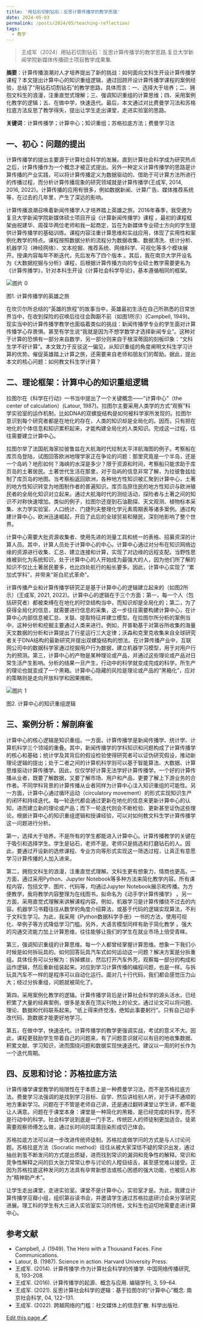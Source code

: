 ```yaml
---
title: '用钻石切割钻石：反思计算传播学的教学思路'
date: 2024-05-03
permalink: /posts/2024/05/teaching-reflection/
tags:
  - 教学
---
```



> 王成军（2024）用钻石切割钻石：反思计算传播学的教学思路.复旦大学新闻学院新媒体传播硕士项目教学成果集. 


**摘要**：计算传播浪潮对人才培养提出了新的挑战：如何面向文科生开设计算传播学课程？本文提出计算中心的知识重组逻辑，通过回顾开设计算传播学课程的案例经验，总结了“用钻石切割钻石”的教学思路，具体而言：一、选择大于培养；二、拥抱文科生的浪漫，注重直觉式理解；三、强调知识重组的计算思维；四、采用案例化教学的逻辑；五、在做中学，快速迭代。最后，本文通过对比费曼学习法和苏格拉底方法反思了教学得失，提出让学生走出课堂，走进实验室的思路。

**关键词**：计算传播学；计算中心；知识重组；苏格拉底方法；费曼学习法

## 一、初心：问题的提出
计算传播学的提出主要源于计算社会科学的发展。直到计算社会科学成为研究热点之后，计算传播作为一个概念才被正式提出。另外一种定义计算传播学的思路是计算传播的产业实践，可以将计算传播定义为数据驱动的、借助于可计算方法所进行的传播过程，而分析计算传播现象的研究领域就是计算传播学(王成军, 2014, 2016, 2022)。计算传播的应用有很多，例如数据新闻、计算广告、媒体推荐系统等，在过去的几年里，产生了深远的影响。

计算传播浪潮召唤着新闻传播学人才培养踏上英雄之旅。2016年春季，我受邀为复旦大学新闻学院新媒体硕士项目开设《计算新闻传播学》课程 。最初的课程框架由祝建华、周葆华两位老师和我一起商定，旨在为新媒体专业硕士方向的学生提供计算传播学的基础训练。课程内容注重计算思维和实战应用，体现了实用性和案例化教学的特点。课程按照数据分析的流程分为数据收集、数据清洗、统计分析、机器学习（神经网络）、文本挖掘、推荐系统、网络科学、可视化等多个模块展开。授课内容每年不断迭代，先后发布了四个版本 。其后，我在南京大学开设名为《大数据挖掘与分析》课程，后根据计算传播方向的专业硕士教学需要更名为《计算传播学》，针对本科生开设《计算社会科学导论》，基本遵循相同的框架。

![图片 0](https://github.com/chengjun/zh/assets/543384/80b6de61-c7d8-45a4-a641-db6c531a597e)

图1. 计算传播学的英雄之旅

在坎贝尔所总结的“英雄的旅程”的故事当中，英雄最初生活在自己所熟悉的日常世界当中，在收到探险的召唤后往往会踟蹰不前（如图1所示）(Campbell, 1949)。现实当中的计算传播学教学也面临着类似的挑战：新闻传播学专业的学生面对计算传播学心存畏惧。甚至有学生说“我就是因为不想学数学才选择新闻专业”。这种对于计算的恐惧有一部分来自数学，另一部分则来自于根深蒂固的刻板印象：“文科生学不好计算”。本文致力于反驳这一偏见，从知识重组的角度阐明文科生学习计算的优势。催促英雄踏上计算之旅，还需要来自老师和朋友们的帮助。据此，提出本文的核心问题：如何教文科生学计算？

## 二、理论框架：计算中心的知识重组逻辑

拉图尔在《科学在行动》一书当中提出了一个关键概念——“计算中心”（the center of calculation）(Latour, 1987)。拉图尔主要采用人类学的方式“观察”科学实验室的运作机制，比如DNA的双螺旋结构是如何被科学家所发现的。拉图尔意识到每个研究者都是在地化的存在，人类的知识却是全局化的。因而，只有把在地化的个体信息和知识累积起来，才能构建全局化的人类知识。完成这一过程，往往需要建立计算中心。

拉图尔举了法国航海家拉彼鲁兹在大航海时代绘制太平洋航海图的例子。考察船在库页岛登陆，试图回答欧洲地理学家正在争论的问题：那里究竟是一个半岛，还是一个岛屿？地形如何？海峡的水深是多少？限于资源和时间，考察船只能求助于库页岛的土著居民。土著世代生活在那里，对于岛屿的信息非常了解，为拉彼鲁兹绘制了库页岛的地图。当考察船返回欧洲，各种地方性知识被汇聚到计算中心，土著的地方性知识转变为地图制作者的普遍知识。库页岛原住民的地方性知识与欧洲殖民者的全局化知识对立起来。通过大航海时代的测绘活动，探险者与土著之间的知识不对称快速增加。类似的例子，拉图尔还提到石油勘探、天文观测、植物标本采集、水力学实验室、人口统计、门捷列夫整理化学元素周期表等诸多案例。通过构建计算中心，欧洲迅速崛起，开启了此后的全球贸易和殖民，深刻地影响了整个世界。

计算中心需要大批资源收集者、使用先进的测量工具和统一的表格、招募资深的计算人员。其中，计算人员处于计算中心的中心。计算中心通过对分布在知识网络边缘的资源进行收集、汇总、建立连接和计算，实现了对边缘的远程支配。当野性思维被驯化为系统知识，处于计算中心的人开始成为最强大的人，因为他们所了解的知识不仅比土著居民要多，也比四处航行的船长要多。因此，计算中心实现了 “累加式学科”，并带来“哥白尼式革命”。

计算传播产业和计算传播学研究正是基于计算中心的逻辑建立起来的（如图2所示）(王成军, 2021, 2022)。计算中心的逻辑在于三个方面：第一，每一个人（包括研究者）都被束缚在在地化的时空结构当中，而知识却是全局化的；第二，为了获得全局化的信息，就需要进行信息的采集，这一步往往需要构建计算中心，在计算中心内部信息被汇总、关联、提取特征并建立模型。在拉图尔所分析的案例当中，这种分析和挖掘主要通过人类来进行。例如，开普勒基于对第谷所收集的海量天文数据的分析和计算提出了行星运行三大定律；沃森和克里克收集来自全球研究者关于DNA结构的最新研究并提出双螺旋结构的想法。在计算传播产业中，互联网公司中的数据科学家通过挖掘用户行为数据，建立机器学习模型，用于对用户行为的预测。第三，计算中心的产物是某种理论或产品，并通过这些理论或产品对日常生活产生影响。分析的结果一旦产生，行动中的科学就变成完成的科学，所生产的理论也就变成了一个黑箱。计算中心隐藏的风险是理论或产品的“黑箱化”，应对的策略则是走向开放科学和因果推断。

![图片 1](https://github.com/chengjun/zh/assets/543384/290e343d-0ba0-47c3-810a-2817b4c0028f)

图2. 计算中心的知识重组逻辑

## 三、案例分析：解剖麻雀

计算中心的核心逻辑是知识重组。一方面，计算传播学是新闻传播学、统计学、计算机科学三个领域的重叠。其中，新闻传播学的学科知识和问题构成了计算传播学的核心和基础；统计学及其背后的假设检验使得研究者可以证伪研究假设，推动新理论逻辑的提出；处于二者之间的计算机科学则可以基于智能算法、大数据、计算思维驱动计算传播学。因此，仅仅学好计算无法学好计算传播学。一个好的计算传播从业者，既要了解数据，又要了解市场、用户和产品，更要了解上下游业务的合作者。不同学科背景的计算传播从业者同样为计算中心注入知识重组的可能性。另一方面，计算中心通过循环运动（circulatory movement）的形式实现知识生产的闭环和持续迭代。每一轮迭代都会通过更新在地化的信息来更新计算中心的认知，进而建立新的理论或产品；而下一轮迭代则会不断检验、更新甚至证伪这些理论。根据计算中心的知识重组逻辑和授课经验，可以对如何教文科生学计算传播学这一问题进行分析。

第一，选择大于培养。不是所有的学生都能进入计算中心。计算传播教学的关键在于吸引和选择学生。学生是钻石，老师不是。老师只是挑选和打磨钻石的人。因此，要通过开设新的选修课程、专业方向等形式实现这一筛选过程，让真正有意愿学习计算传播的人加入进来。

第二，拥抱文科生的浪漫，注重直觉式理解。文科生更有想象力，情商也更高。一方面，通过采用Python、Jupyter Notebook等多种方法来简化教学内容。所有课程内容，包括文字、图片、代码等，均通过Jupyter Notebook展示和传播。为方便教学，我将教学内容整理为在线图书，拟命名为《动手学计算传播学》 。另一方面，采用直觉式理解来讲解课程内容。例如，机器学习是计算传播绕不过去的内容。机器学习书籍往往从数学的角度介绍算法，或基于代码的逻辑实现算法，不利于文科生学习。为此，我采用《Python数据科学手册》一书的方法，使用可视化、举例子等方式降低学习门槛。另外，大语言模型同样有助于简化教学 。强大的沟通交流能力加上计算思维，往往能够让我们的学生在就业市场上倍受青睐。

第三，强调知识重组的计算思维。每一个人都曾经掌握计算思维。想象一下我们小时候是如何拆玩具的。如何回答玩具汽车式如何运动这一问题？解决方案是分拆重组。具体任务可以分解为：拆掉螺丝，然后打开汽车外壳，观察每一部分的构成和运作逻辑，然后重新组装起来。对应到学习计算传播的编程问题，也是一样。与拆玩具汽车不一样的是程序可以自动化运行。面对几十行代码，我们都会感觉压力山大；经过分拆重组，问题就被简化了。

第四，采用案例化教学的逻辑。计算传播学背后是计算社会科学的源头活水，已经积累了大量的经典案例，很多是发表在顶尖刊物上的论文。通过论文可以将问题、理论、数据和代码联系起来。“纸上得来终觉浅，绝知此事要躬行”。只有自己动手改代码、跑数据才能更好地学习。

第五，在做中学，快速迭代。计算传播学的教学更强调实战，考试的意义不大。因此，课程更鼓励学生带着自己的问题来，有了问题意识就可以有目的地收集数据、积累文献、学习知识，进而围绕问题和数据实现快速迭代。建议以一周的时长作为一个迭代周期。

## 四、反思和讨论：苏格拉底方法

计算传播学课堂教学的局限性在于本质上是一种费曼学习法，而不是苏格拉底方法。费曼学习法强调的是找到学习目标、自学、然后讲给别人听，对于讲不通顺的地方重新学习。问题在于不管是老师自己讲，还是通过翻转课堂让学生讲，都不能让人满意。问题在于课堂本身：课堂是一种简化的黑箱，是已经完成的科学，而不是行动中的科学。社会科学说到底是一门手艺，传统匠人的师徒制更加适合。徒弟需要观察师傅怎么做，通过长时间的耳濡目染形成切己体会。

苏格拉底方法可以进一步改进传统师徒制。苏格拉底做学问的方式是与人讨论问题。苏格拉底方法（Socratic method）往往从被大家深信不疑的常识出发，通过抽丝剥茧不断发问的方式提出质疑，进而找到常识的漏洞和竞争性的解释。常识和竞争性解释之间的巨大张力常常让参与讨论的人瞠目结舌，甚至感觉难以接受。正因为苏格拉底这种发问的方法具有孕育新想法或核心困惑的强大功能，也被后人称为“精神助产术”。 

让学生走出课堂，走进实验室。课堂不是计算中心，实验室才是。为此，我建立计算传播学豆瓣小组，组织第谷读书会，并邀请学生通过苏格拉底研讨会来分享研究进展。理工科的学生有大三进入实验室实习的传统，文科生也迫切地需要走进计算中心。

## 参考文献
- Campbell, J. (1949). The Hero with a Thousand Faces. Fine Communications.
- Latour, B. (1987). Science in action. Harvard University Press.
- 王成军. (2014). 计算传播学:作为计算社会科学的传播学. 中国网络传播研究, 8, 193–208.
- 王成军. (2016). 计算传播学的起源、概念与应用. 编辑学刊, 3, 59–64.
- 王成军. (2021). 反思计算社会科学的逻辑：基于拉图尔的“计算中心”概念. 南京社会科学, 04, 122–131.
- 王成军. (2022). 跨越网络的门槛：社交媒体上的信息扩散. 科学出版社.

[Edit this page 🖋](https://github.com/chengjun/zh/blob/gh-pages/_posts/2024-05-24-teaching-refelection.md)



